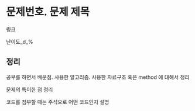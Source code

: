# 문제번호. 문제 제목

링크

난이도\_d\_%

## 정리

공부를 하면서 배운점. 사용한 알고리즘. 사용한 자료구조 혹은 method 에 대해서 정리

문제의 특이한 점 정리

코드를 첨부할 때는 주석으로 어떤 코드인지 설명
